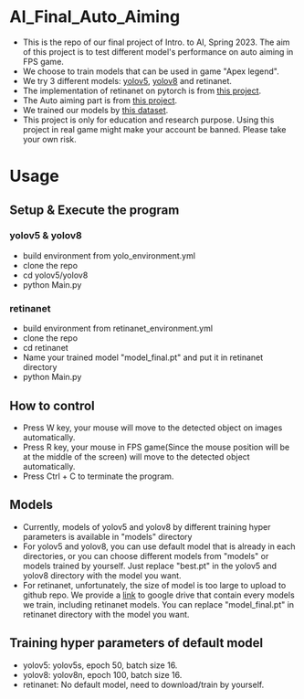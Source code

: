 # AI_Final_Auto_Aiming
+ This is the repo of our final project of Intro. to AI, Spring 2023. The aim of this project is to test different model's performance on auto aiming in FPS game.
+ We choose to train models that can be used in game "Apex legend".
+ We try 3 different models: [yolov5](https://github.com/ultralytics/yolov5), [yolov8](https://github.com/ultralytics/ultralytics) and retinanet.
+ The implementation of retinanet on pytorch is from [this project](https://github.com/yhenon/pytorch-retinanet).
+ The Auto aiming part is from [this project](https://github.com/chaoyu1999/FPSAutomaticAiming).
+ We trained our models by [this dataset](https://github.com/goldjee/AL-YOLO-dataset).
+ This project is only for education and research purpose. Using this project in real game might make your account be banned. Please take your own risk.


# Usage
## Setup & Execute the program
### yolov5 & yolov8
+ build environment from yolo_environment.yml
+ clone the repo
+ cd yolov5/yolov8
+ python Main.py

### retinanet
+ build environment from retinanet_environment.yml
+ clone the repo
+ cd retinanet
+ Name your trained model "model_final.pt" and put it in retinanet directory
+ python Main.py

## How to control
+ Press W key, your mouse will move to the detected object on images automatically.
+ Press R key, your mouse in FPS game(Since the mouse position will be at the middle of the screen) will move to the detected object automatically.
+ Press Ctrl + C to terminate the program.

## Models
+ Currently, models of yolov5 and yolov8 by different training hyper parameters is available in "models" directory
+ For yolov5 and yolov8, you can use default model that is already in each directories, or you can choose different models from "models" or models trained by yourself. Just replace "best.pt" in the yolov5 and yolov8 directory with the model you want.
+ For retinanet, unfortunately,  the size of model is too large to upload to github repo. We provide a [link](https://drive.google.com/drive/folders/19SnXHvO3bah2VFTYwys-7Q9WShWE9VTo?usp=sharing) to google drive that contain every models we train, including retinanet models. You can replace "model_final.pt" in retinanet directory with the model you want.

## Training hyper parameters of default model
+ yolov5: yolov5s, epoch 50, batch size 16.
+ yolov8: yolov8n, epoch 100, batch size 16.
+ retinanet: No default model, need to download/train by yourself.
